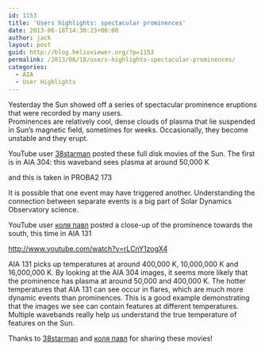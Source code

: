 ```yaml
---
id: 1153
title: 'Users highlights: spectacular prominences'
date: 2013-06-18T14:30:23+00:00
author: jack
layout: post
guid: http://blog.helioviewer.org/?p=1153
permalink: /2013/06/18/users-highlights-spectacular-prominences/
categories:
  - AIA
  - User Highlights
---
```

Yesterday the Sun showed off a series of spectacular prominence eruptions that were recorded by many users.  
Prominences are relatively cool, dense clouds of plasma that lie suspended in Sun&#8217;s magnetic field, sometimes for weeks. Occasionally, they become unstable and they erupt.

YouTube user [38starman](http://www.youtube.com/user/38starman?feature=watch) posted these full disk movies of the Sun. The first is in AIA 304: this waveband sees plasma at around 50,000 K



and this is taken in PROBA2 173



It is possible that one event may have triggered another. Understanding the connection between separate events is a big part of Solar Dynamics Observatory science.

YouTube user [коля павл](http://www.youtube.com/user/goggog67?feature=watch) posted a close-up of the prominence towards the south, this time in AIA 131

http://www.youtube.com/watch?v=rLCnY1zogX4

AIA 131 picks up temperatures at around 400,000 K, 10,000,000 K and 16,000,000 K. By looking at the AIA 304 images, it seems more likely that the prominence has plasma at around 50,000 and 400,000 K. The hotter temperatures that AIA 131 can see occur in flares, which are much more dynamic events than prominences. This is a good example demonstrating that the images we see can contain features at different temperatures.  
Multiple wavebands really help us understand the true temperature of features on the Sun.

Thanks to [38starman](http://www.youtube.com/user/38starman?feature=watch) and [коля павл](http://www.youtube.com/user/goggog67?feature=watch) for sharing these movies!

